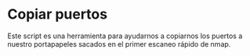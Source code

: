 <div align="left">

<h1>Copiar puertos</h1>

</div>


Este script es una herramienta para ayudarnos a copiarnos los puertos a nuestro portapapeles sacados en el primer escaneo rápido de nmap.
